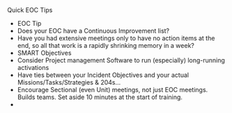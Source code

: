 Quick EOC Tips

-   EOC Tip
-   Does your EOC have a Continuous Improvement list?
-   Have you had extensive meetings only to have no action items at the end, so all that work is a rapidly shrinking memory in a week?
-   SMART Objectives
-   Consider Project management Software to run (especially) long-running activations
-   Have ties between your Incident Objectives and your actual Missions/Tasks/Strategies & 204s…
-   Encourage Sectional (even Unit) meetings, not just EOC meetings. Builds teams. Set aside 10 minutes at the start of training.
-   
